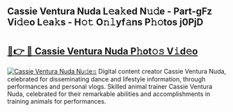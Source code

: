 ## Cassie Ventura Nuda L𝚎a𝚔ed N𝚞𝚍e - Part-gFz Vi𝚍𝚎o L𝚎a𝚔s - H𝚘𝚝 O𝚗𝚕yf𝚊ns P𝚑𝚘tos j0PjD

# <h2><a href="http://kfezu0g.oniu.top/?m=Cassie+Ventura+Nuda">🔗👉 🔴 Cassie Ventura Nuda P𝚑ot𝚘𝚜 V𝚒d𝚎o</a></h2>

[![Cassie Ventura Nuda Nu𝚍e𝚜](https://i.imgur.com/0qMVB7G.gif)](http://kfezu0g.oniu.top/?m=Cassie+Ventura+Nuda)
Digital content creator Cassie Ventura Nuda, celebrated for disseminating dance and lifestyle information, through performances and personal vlogs. Skilled animal trainer Cassie Ventura Nuda, celebrated for their remarkable abilities and accomplishments in training animals for performances.  
